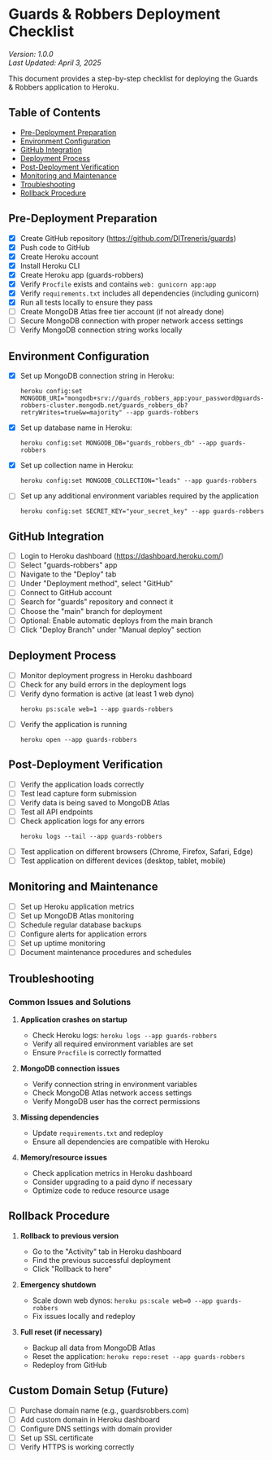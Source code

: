 # Guards & Robbers Deployment Checklist

*Version: 1.0.0*  
*Last Updated: April 3, 2025*

This document provides a step-by-step checklist for deploying the Guards & Robbers application to Heroku.

## Table of Contents

- [Pre-Deployment Preparation](#pre-deployment-preparation)
- [Environment Configuration](#environment-configuration)
- [GitHub Integration](#github-integration)
- [Deployment Process](#deployment-process)
- [Post-Deployment Verification](#post-deployment-verification)
- [Monitoring and Maintenance](#monitoring-and-maintenance)
- [Troubleshooting](#troubleshooting)
- [Rollback Procedure](#rollback-procedure)

## Pre-Deployment Preparation

- [x] Create GitHub repository (https://github.com/DITreneris/guards)
- [x] Push code to GitHub
- [x] Create Heroku account
- [x] Install Heroku CLI
- [x] Create Heroku app (guards-robbers)
- [x] Verify `Procfile` exists and contains `web: gunicorn app:app`
- [x] Verify `requirements.txt` includes all dependencies (including gunicorn)
- [x] Run all tests locally to ensure they pass
- [ ] Create MongoDB Atlas free tier account (if not already done)
- [ ] Secure MongoDB connection with proper network access settings
- [ ] Verify MongoDB connection string works locally

## Environment Configuration

- [x] Set up MongoDB connection string in Heroku:
  ```
  heroku config:set MONGODB_URI="mongodb+srv://guards_robbers_app:your_password@guards-robbers-cluster.mongodb.net/guards_robbers_db?retryWrites=true&w=majority" --app guards-robbers
  ```
- [x] Set up database name in Heroku:
  ```
  heroku config:set MONGODB_DB="guards_robbers_db" --app guards-robbers
  ```
- [x] Set up collection name in Heroku:
  ```
  heroku config:set MONGODB_COLLECTION="leads" --app guards-robbers
  ```
- [ ] Set up any additional environment variables required by the application
  ```
  heroku config:set SECRET_KEY="your_secret_key" --app guards-robbers
  ```

## GitHub Integration

- [ ] Login to Heroku dashboard (https://dashboard.heroku.com/)
- [ ] Select "guards-robbers" app
- [ ] Navigate to the "Deploy" tab
- [ ] Under "Deployment method", select "GitHub"
- [ ] Connect to GitHub account
- [ ] Search for "guards" repository and connect it
- [ ] Choose the "main" branch for deployment
- [ ] Optional: Enable automatic deploys from the main branch
- [ ] Click "Deploy Branch" under "Manual deploy" section

## Deployment Process

- [ ] Monitor deployment progress in Heroku dashboard
- [ ] Check for any build errors in the deployment logs
- [ ] Verify dyno formation is active (at least 1 web dyno)
  ```
  heroku ps:scale web=1 --app guards-robbers
  ```
- [ ] Verify the application is running
  ```
  heroku open --app guards-robbers
  ```

## Post-Deployment Verification

- [ ] Verify the application loads correctly
- [ ] Test lead capture form submission
- [ ] Verify data is being saved to MongoDB Atlas
- [ ] Test all API endpoints
- [ ] Check application logs for any errors
  ```
  heroku logs --tail --app guards-robbers
  ```
- [ ] Test application on different browsers (Chrome, Firefox, Safari, Edge)
- [ ] Test application on different devices (desktop, tablet, mobile)

## Monitoring and Maintenance

- [ ] Set up Heroku application metrics
- [ ] Set up MongoDB Atlas monitoring
- [ ] Schedule regular database backups
- [ ] Configure alerts for application errors
- [ ] Set up uptime monitoring
- [ ] Document maintenance procedures and schedules

## Troubleshooting

### Common Issues and Solutions

1. **Application crashes on startup**
   - Check Heroku logs: `heroku logs --app guards-robbers`
   - Verify all required environment variables are set
   - Ensure `Procfile` is correctly formatted

2. **MongoDB connection issues**
   - Verify connection string in environment variables
   - Check MongoDB Atlas network access settings
   - Verify MongoDB user has the correct permissions

3. **Missing dependencies**
   - Update `requirements.txt` and redeploy
   - Ensure all dependencies are compatible with Heroku

4. **Memory/resource issues**
   - Check application metrics in Heroku dashboard
   - Consider upgrading to a paid dyno if necessary
   - Optimize code to reduce resource usage

## Rollback Procedure

1. **Rollback to previous version**
   - Go to the "Activity" tab in Heroku dashboard
   - Find the previous successful deployment
   - Click "Rollback to here"

2. **Emergency shutdown**
   - Scale down web dynos: `heroku ps:scale web=0 --app guards-robbers`
   - Fix issues locally and redeploy

3. **Full reset (if necessary)**
   - Backup all data from MongoDB Atlas
   - Reset the application: `heroku repo:reset --app guards-robbers`
   - Redeploy from GitHub

## Custom Domain Setup (Future)

- [ ] Purchase domain name (e.g., guardsrobbers.com)
- [ ] Add custom domain in Heroku dashboard
- [ ] Configure DNS settings with domain provider
- [ ] Set up SSL certificate
- [ ] Verify HTTPS is working correctly 